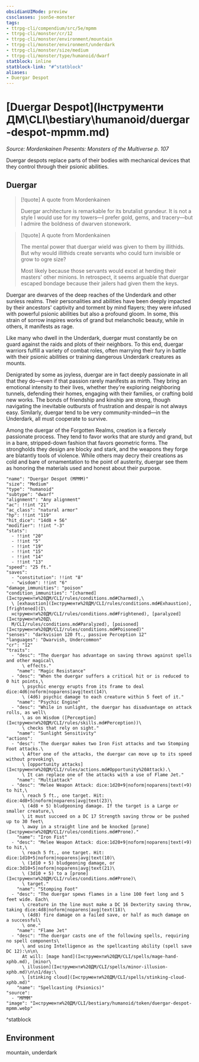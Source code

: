 ```yaml
---
obsidianUIMode: preview
cssclasses: json5e-monster
tags:
- ttrpg-cli/compendium/src/5e/mpmm
- ttrpg-cli/monster/cr/12
- ttrpg-cli/monster/environment/mountain
- ttrpg-cli/monster/environment/underdark
- ttrpg-cli/monster/size/medium
- ttrpg-cli/monster/type/humanoid/dwarf
statblock: inline
statblock-link: "#^statblock"
aliases:
- Duergar Despot
---
```

# [Duergar Despot](Інструменти ДМ\CLI\bestiary\humanoid/duergar-despot-mpmm.md)
*Source: Mordenkainen Presents: Monsters of the Multiverse p. 107*  

Duergar despots replace parts of their bodies with mechanical devices that they control through their psionic abilities.

## Duergar

> [!quote] A quote from Mordenkainen  
> 
> Duergar architecture is remarkable for its brutalist grandeur. It is not a style I would use for my towers—I prefer gold, gems, and tracery—but I admire the boldness of dwarven stonework.

> [!quote] A quote from Mordenkainen  
> 
> The mental power that duergar wield was given to them by illithids. But why would illithids create servants who could turn invisible or grow to ogre size?
> 
> Most likely because those servants would excel at herding their masters' other minions. In retrospect, it seems arguable that duergar escaped bondage because their jailers had given them the keys.

Duergar are dwarves of the deep reaches of the Underdark and other sunless realms. Their personalities and abilities have been deeply impacted by their ancestors' captivity and torment by mind flayers; they were infused with powerful psionic abilities but also a profound gloom. In some, this strain of sorrow inspires works of grand but melancholic beauty, while in others, it manifests as rage.

Like many who dwell in the Underdark, duergar must constantly be on guard against the raids and plots of their neighbors. To this end, duergar warriors fulfill a variety of combat roles, often marrying their fury in battle with their psionic abilities or training dangerous Underdark creatures as mounts.

Denigrated by some as joyless, duergar are in fact deeply passionate in all that they do—even if that passion rarely manifests as mirth. They bring an emotional intensity to their lives, whether they're exploring neighboring tunnels, defending their homes, engaging with their families, or crafting bold new works. The bonds of friendship and kinship are strong, though navigating the inevitable outbursts of frustration and despair is not always easy. Similarly, duergar tend to be very community-minded—in the Underdark, all must cooperate to survive.

Among the duergar of the Forgotten Realms, creation is a fiercely passionate process. They tend to favor works that are sturdy and grand, but in a bare, stripped-down fashion that favors geometric forms. The strongholds they design are blocky and stark, and the weapons they forge are blatantly tools of violence. While others may decry their creations as cold and bare of ornamentation to the point of austerity, duergar see them as honoring the materials used and honest about their purpose.

```statblock
"name": "Duergar Despot (MPMM)"
"size": "Medium"
"type": "humanoid"
"subtype": "dwarf"
"alignment": "Any alignment"
"ac": !!int "21"
"ac_class": "natural armor"
"hp": !!int "119"
"hit_dice": "14d8 + 56"
"modifier": !!int "-3"
"stats":
  - !!int "20"
  - !!int "5"
  - !!int "19"
  - !!int "15"
  - !!int "14"
  - !!int "13"
"speed": "25 ft."
"saves":
  - "constitution": !!int "8"
  - "wisdom": !!int "6"
"damage_immunities": "poison"
"condition_immunities": "[charmed](Інструменти%20ДМ/CLI/rules/conditions.md#Charmed),\
  \ [exhaustion](Інструменти%20ДМ/CLI/rules/conditions.md#Exhaustion), [frightened](І\
  нструменти%20ДМ/CLI/rules/conditions.md#Frightened), [paralyzed](Інструменти%20Д\
  М/CLI/rules/conditions.md#Paralyzed), [poisoned](Інструменти%20ДМ/CLI/rules/conditions.md#Poisoned)"
"senses": "darkvision 120 ft., passive Perception 12"
"languages": "Dwarvish, Undercommon"
"cr": "12"
"traits":
  - "desc": "The duergar has advantage on saving throws against spells and other magical\
      \ effects."
    "name": "Magic Resistance"
  - "desc": "When the duergar suffers a critical hit or is reduced to 0 hit points,\
      \ psychic energy erupts from its frame to deal dice:4d6|noform|noparens|avg|text(14)\
      \ (4d6) psychic damage to each creature within 5 feet of it."
    "name": "Psychic Engine"
  - "desc": "While in sunlight, the duergar has disadvantage on attack rolls, as well\
      \ as on Wisdom ([Perception](Інструменти%20ДМ/CLI/rules/skills.md#Perception))\
      \ checks that rely on sight."
    "name": "Sunlight Sensitivity"
"actions":
  - "desc": "The duergar makes two Iron Fist attacks and two Stomping Foot attacks.\
      \ After one of the attacks, the duergar can move up to its speed without provoking\
      \ [opportunity attacks](Інструменти%20ДМ/CLI/rules/actions.md#Opportunity%20Attack).\
      \ It can replace one of the attacks with a use of Flame Jet."
    "name": "Multiattack"
  - "desc": "Melee Weapon Attack: dice:1d20+9|noform|noparens|text(+9) to hit,\
      \ reach 5 ft., one target. Hit: dice:4d8+5|noform|noparens|avg|text(23)\
      \ (4d8 + 5) bludgeoning damage. If the target is a Large or smaller creature,\
      \ it must succeed on a DC 17 Strength saving throw or be pushed up to 30 feet\
      \ away in a straight line and be knocked [prone](Інструменти%20ДМ/CLI/rules/conditions.md#Prone)."
    "name": "Iron Fist"
  - "desc": "Melee Weapon Attack: dice:1d20+9|noform|noparens|text(+9) to hit,\
      \ reach 5 ft., one target. Hit: dice:1d10+5|noform|noparens|avg|text(10)\
      \ (1d10 + 5) bludgeoning damage, or dice:3d10+5|noform|noparens|avg|text(21)\
      \ (3d10 + 5) to a [prone](Інструменти%20ДМ/CLI/rules/conditions.md#Prone)\
      \ target."
    "name": "Stomping Foot"
  - "desc": "The duergar spews flames in a line 100 feet long and 5 feet wide. Each\
      \ creature in the line must make a DC 16 Dexterity saving throw, taking dice:4d8|noform|noparens|avg|text(18)\
      \ (4d8) fire damage on a failed save, or half as much damage on a successful\
      \ one."
    "name": "Flame Jet"
  - "desc": "The duergar casts one of the following spells, requiring no spell components\
      \ and using Intelligence as the spellcasting ability (spell save DC 12):\n\n\
      At will: [mage hand](Інструменти%20ДМ/CLI/spells/mage-hand-xphb.md), [minor\
      \ illusion](Інструменти%20ДМ/CLI/spells/minor-illusion-xphb.md)\n\n1/day:\
      \ [stinking cloud](Інструменти%20ДМ/CLI/spells/stinking-cloud-xphb.md)"
    "name": "Spellcasting (Psionics)"
"source":
  - "MPMM"
"image": "Інструменти%20ДМ/CLI/bestiary/humanoid/token/duergar-despot-mpmm.webp"
```
^statblock

## Environment

mountain, underdark